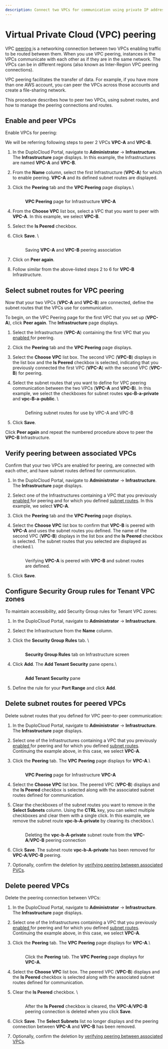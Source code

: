 ```yaml
---
description: Connect two VPCs for communication using private IP addresses
---
```


# Virtual Private Cloud (VPC) peering

VPC [peering ](https://en.wikipedia.org/wiki/Peering)is a networking connection between two VPCs enabling traffic to be routed between them. When you use VPC peering, instances in the VPCs communicate with each other as if they are in the same network. The VPCs can be in different regions (also known as Inter-Region VPC peering connections).

VPC peering facilitates the transfer of data. For example, if you have more than one AWS account, you can peer the VPCs across those accounts and create a file-sharing network.&#x20;

This procedure describes how to peer two VPCs, using subnet routes, and how to manage the peering connections and routes.

## Enable and peer VPCs

Enable VPCs for peering:&#x20;

We will be referring following steps to peer 2 VPCs **VPC-A** and **VPC-B**.

1. In the DuploCloud Portal, navigate to **Administrator** -> **Infrastructure**. The **Infrastructure** page displays. In this example, the Infrastructures are named **VPC-A** and **VPC-B**.
2. From the **Name** column, select the first Infrastructure (**VPC-A**) for which to enable peering. **VPC-A** and its defined subnet routes are displayed.
3.  Click the **Peering** tab and the **VPC Peering** page displays.\


    <figure><img src="../../.gitbook/assets/AWS_VPC_Peering_1 (2).png" alt=""><figcaption><p><strong>VPC Peering</strong> page for Infrastructure <strong>VPC-A</strong></p></figcaption></figure>


4. From the **Choose VPC** list box, select a VPC that you want to peer with **VPC-A**. In this example, we select **VPC-B**.
5. Select the **Is Peered** checkbox.&#x20;
6.  Click **Save**. \


    <figure><img src="../../.gitbook/assets/AWS_VPC_Peering_2 (1).png" alt=""><figcaption><p>Saving <strong>VPC-A</strong> and <strong>VPC-B</strong> peering association</p></figcaption></figure>


7. Click on **Peer again**.
8. Follow similar from the above-listed steps 2 to 6 for **VPC-B** Infrastructure.

## Select subnet routes for VPC peering

Now that your two VPCs (**VPC-A** and **VPC-B**) are connected, define the subnet routes that the VPCs use for communication.&#x20;

To begin, on the VPC Peering page for the first VPC that you set up (**VPC-A**), click **Peer again**. The **Infrastructure** page displays.

1. Select the Infrastructure (**VPC-A**) containing the first VPC that you [enabled ](virtual-private-cloud-vpc-peering.md#enable-and-associate-vpcs-for-peering)for peering.&#x20;
2. Click the **Peering** tab and the **VPC Peering** page displays.
3. Select the **Choose VPC** list box. The second VPC (**VPC-B**) displays in the list box and the **Is Peered** checkbox is selected, indicating that you previously connected the first VPC (**VPC-A**)  with the second VPC (**VPC-B**) for peering.&#x20;
4.  Select the subnet routes that you want to define for VPC peering communication between the two VPCs (**VPC-A** and **VPC-B**). In this example, we select the checkboxes for subnet routes **vpc-B-a-private** and **vpc-B-a-public**. \


    <figure><img src="../../.gitbook/assets/AWS_VPC_Peering_3.png" alt=""><figcaption><p>Defining subnet routes for use by VPC-A and VPC-B</p></figcaption></figure>


5. Click **Save**.&#x20;

Click **Peer again** and repeat the numbered procedure above to peer the **VPC-B** Infrastructure.

## Verify peering between associated VPCs

Confirm that your two VPCs are enabled for peering, are connected with each other, and have subnet routes defined for communication.

1. In the DuploCloud Portal, navigate to **Administrator** -> **Infrastructure**. The **Infrastructure** page displays.
2. Select one of the Infrastructures containing a VPC that you previously [enabled ](virtual-private-cloud-vpc-peering.md#enable-and-associate-vpcs-for-peering)for peering and for which you defined [subnet routes](virtual-private-cloud-vpc-peering.md#select-subnets-to-use-vpc-peering). In this example, we select **VPC-A**.
3. Click the **Peering** tab and the **VPC Peering** page displays.
4.  Select the **Choose VPC** list box to confirm that **VPC-B** is peered with **VPC-A** and uses the subnet routes you defined. The name of the second VPC (**VPC-B**) displays in the list box and the **Is Peered** checkbox is selected. The subnet routes that you selected are displayed as checked.\


    <figure><img src="../../.gitbook/assets/AWS_VPC_Peering_4.png" alt=""><figcaption><p>Verifying <strong>VPC-A</strong> is peered with <strong>VPC-B</strong> and subnet routes are defined.</p></figcaption></figure>


5. Click **Save**.&#x20;

## Configure Security Group rules for Tenant VPC zones

To maintain accessibility, add Security Group rules for Tenant VPC zones:

1. In the DuploCloud Portal, navigate to **Administrator** -> **Infrastructure**.
2. Select the Infrastructure from the **Name** column.
3.  Click the **Security Group Rules** tab. \


    <figure><img src="../../.gitbook/assets/AWS_SG_Rules.png" alt=""><figcaption><p><strong>Security Group Rules</strong> tab on Infrastructure screen</p></figcaption></figure>


4.  Click **Add**. The **Add Tenant Security** pane opens.\


    <div align="left">

    <figure><img src="../../.gitbook/assets/AWS_SG_Add_Tenant_Security (1).png" alt=""><figcaption><p><strong>Add Tenant Security</strong> pane</p></figcaption></figure>

    </div>


5. Define the rule for your **Port Range** and click **Add**.

## Delete subnet routes for peered VPCs

Delete subnet routes that you defined for VPC peer-to-peer communication:

1. In the DuploCloud Portal, navigate to **Administrator** -> **Infrastructure**. The **Infrastructure** page displays.
2. Select one of the Infrastructures containing a VPC that you previously [enabled ](virtual-private-cloud-vpc-peering.md#enable-and-associate-vpcs-for-peering)for peering and for which you defined [subnet routes](virtual-private-cloud-vpc-peering.md#select-subnets-to-use-vpc-peering). Continuing the example above, in this case, we select **VPC-A**.
3.  Click the **Peering** tab. The **VPC Peering** page displays for **VPC-A**.\


    <figure><img src="../../.gitbook/assets/AWS_VPC_Peering_1 (3).png" alt=""><figcaption><p><strong>VPC Peering</strong> page for Infrastructure <strong>VPC-A</strong></p></figcaption></figure>


4. Select the **Choose VPC** list box. The peered VPC (**VPC-B**) displays and the **Is Peered** checkbox is selected along with the associated subnet routes defined for communication.
5.  Clear the checkboxes of the subnet routes you want to remove in the **Select Subnets** column. Using the **CTRL** key, you can select multiple checkboxes and clear them with a single click. In this example, we remove the subnet route **vpc-b-A-private** by clearing its checkbox.\


    <figure><img src="../../.gitbook/assets/AWS_VPC_Peering_5.png" alt=""><figcaption><p>Deleting the <strong>vpc-b-A-private</strong> subnet route from the <strong>VPC-A</strong>/<strong>VPC-B</strong> peering connection</p></figcaption></figure>


6. Click **Save**. The subnet route **vpc-b-A-private** has been removed for **VPC-A**/**VPC-B** peering.&#x20;
7. Optionally, confirm the deletion by [verifying peering between associated PVCs](virtual-private-cloud-vpc-peering.md#verify-peering-between-associated-vpcs).

## Delete peered VPCs

Delete the peering connection between VPCs:

1. In the DuploCloud Portal, navigate to **Administrator** -> **Infrastructure**. The **Infrastructure** page displays.
2. Select one of the Infrastructures containing a VPC that you previously [enabled ](virtual-private-cloud-vpc-peering.md#enable-and-associate-vpcs-for-peering)for peering and for which you defined [subnet routes](virtual-private-cloud-vpc-peering.md#select-subnets-to-use-vpc-peering). Continuing the example above, in this case, we select **VPC-A**.
3.  Click the **Peering** tab. The **VPC Peering** page displays for **VPC-A**.\


    <figure><img src="../../.gitbook/assets/AWS_VPC_Peering_1 (2) (1).png" alt=""><figcaption><p>Click the <strong>Peering</strong> tab. The <strong>VPC Peering</strong> page displays for <strong>VPC-A</strong>.</p></figcaption></figure>


4. Select the **Choose VPC** list box. The peered VPC (**VPC-B**) displays and the **Is Peered** checkbox is selected along with the associated subnet routes defined for communication.
5.  Clear the **Is Peered** checkbox. \


    <figure><img src="../../.gitbook/assets/AWS_VPC_Peering_6.png" alt=""><figcaption><p>After the <strong>Is Peered</strong> checkbox is cleared, the <strong>VPC-A</strong>/<strong>VPC-B</strong> peering connection is deleted when you click <strong>Save</strong>.</p></figcaption></figure>


6. Click **Save**. The **Select Subnets** list no longer displays and the peering connection between **VPC-A** and **VPC-B** has been removed.
7. Optionally, confirm the deletion by [verifying peering between associated VPCs](virtual-private-cloud-vpc-peering.md#verify-peering-between-associated-vpcs).
